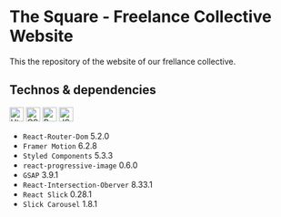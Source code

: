 # The Square - Freelance Collective Website

This the repository of the website of our frellance collective.

## Technos & dependencies

<img src="https://img.shields.io/badge/HTML5-E34F26?style=for-the-badge&logo=html5&logoColor=white" alt="Html logo" title="Html" height="25" /> <img src="https://img.shields.io/badge/CSS3-1572B6?style=for-the-badge&logo=css3&logoColor=white" alt="CSS logo" title="CSS" height="25"/> <img src="https://img.shields.io/badge/React-20232A?style=for-the-badge&logo=react&logoColor=61DAFB" alt="React logo" title="React" height="25" /> <img src="https://img.shields.io/badge/JavaScript-323330?style=for-the-badge&logo=javascript&logoColor=F7DF1E" alt="JS logo" title="JS" height="25" /> 

- `React-Router-Dom` 5.2.0
- `Framer Motion` 6.2.8
- `Styled Components` 5.3.3
- `react-progressive-image` 0.6.0
- `GSAP` 3.9.1
- `React-Intersection-Oberver` 8.33.1
- `React Slick` 0.28.1
- `Slick Carousel` 1.8.1